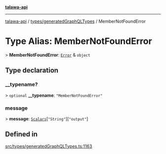 [**talawa-api**](../../../README.md)

***

[talawa-api](../../../modules.md) / [types/generatedGraphQLTypes](../README.md) / MemberNotFoundError

# Type Alias: MemberNotFoundError

\> **MemberNotFoundError**: [`Error`](Error.md) & `object`

## Type declaration

### \_\_typename?

\> `optional` **\_\_typename**: `"MemberNotFoundError"`

### message

\> **message**: [`Scalars`](Scalars.md)\[`"String"`\]\[`"output"`\]

## Defined in

[src/types/generatedGraphQLTypes.ts:1163](https://github.com/PalisadoesFoundation/talawa-api/blob/039b0f127fb8caa46d57186ab4b3bb27fe150903/src/types/generatedGraphQLTypes.ts#L1163)
